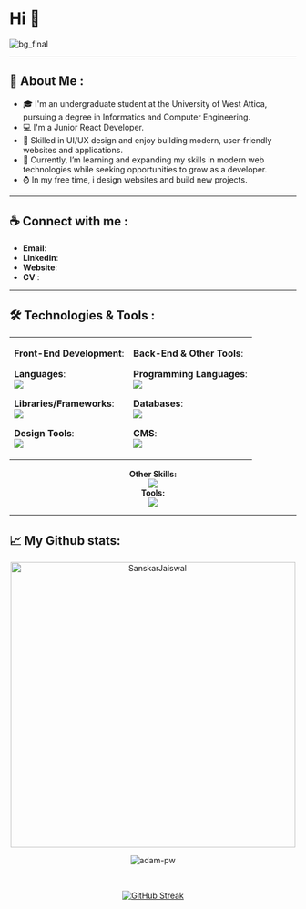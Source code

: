 <h1 align="left">Hi 👋</h1>

![bg_final](https://github.com/user-attachments/assets/8ffefd5c-1ae4-4cce-8834-c71d29a4ba8f)

---
## :moyai: About Me :
- :mortar_board: I'm an undergraduate student at the University of West Attica, pursuing a degree in Informatics and Computer Engineering.
- 💻 I'm a Junior React Developer.
- 🎨 Skilled in UI/UX design and enjoy building modern, user-friendly websites and applications.
- 🌱 Currently, I’m learning and expanding my skills in modern web technologies while seeking opportunities to grow as a developer.
- ⌚ In my free time, i design websites and build new projects.
---



## :coffee: Connect with me :
- **Email**:
- **Linkedin**: 
- **Website**:
- **CV** :
---


## 🛠️ Technologies & Tools :

<table align="center"> <tr> <td>
    
**Front-End Development**: <br>
    
**Languages**: <br>
<a href="https://go-skill-icons.vercel.app/"> <img src="https://go-skill-icons.vercel.app/api/icons?i=html,css,js,ts" /> </a>

**Libraries/Frameworks**: <br>
<a href="https://go-skill-icons.vercel.app/"> <img src="https://go-skill-icons.vercel.app/api/icons?i=react,redux,tailwind,bootstrap" /> </a>

**Design Tools**: <br>
<a href="https://go-skill-icons.vercel.app/"><img src="https://go-skill-icons.vercel.app/api/icons?i=figma,ps,pr" /> </a>

</td> <td> 
    
**Back-End & Other Tools**:  <br>

**Programming Languages**: <br>
<a href="https://go-skill-icons.vercel.app/"> <img src="https://go-skill-icons.vercel.app/api/icons?i=java,spring,nodejs" /> </a>

**Databases**: <br>
<a href="https://go-skill-icons.vercel.app/"> <img src="https://go-skill-icons.vercel.app/api/icons?i=postgres,mysql" /> </a>

**CMS**: <br>
<a href="https://go-skill-icons.vercel.app/"> <img src="https://go-skill-icons.vercel.app/api/icons?i=wordpress" /> </a>

</td> </tr>
</table>

<div align="center"> 
    <strong>Other Skills:</strong>
    <br>
    <a href="https://go-skill-icons.vercel.app/"> <img src="https://go-skill-icons.vercel.app/api/icons?i=c,cpp,py,php,matlab,kotlin,jetpackcompose,git" /></a>
    <br>
    <strong>Tools:</strong>
    <br>
    <a href="https://skillicons.dev"> <img src="https://go-skill-icons.vercel.app/api/icons?i=vscode,androidstudio,idea" /></a>
</div>

---
## 📈 My Github stats:
<div align="center">
    <p><img align="center" width=500 src="https://github-readme-stats.vercel.app/api/top-langs/?username=coccalis&count_private=true&theme=tokyonight&layout=donut&hide_border=true&bg_color=0C1116" alt="SanskarJaiswal" />
    </p>
</div>
<div align="center">
    <p>
         <img align="center" src="https://github-readme-stats.vercel.app/api?username=coccalis&show_icons=true&locale=en&theme=tokyonight&bg_color=0C1116&repo=convoychat&hide_border=true" alt="adam-pw" />
    </p>
    <br>
    <p>
        <a href="https://git.io/streak-stats"><img src="https://github-readme-streak-stats.herokuapp.com?user=coccalis&theme=tokyonight-duo&hide_border=true&border_radius=10" alt="GitHub Streak" /></a>
    </p>
</div>







